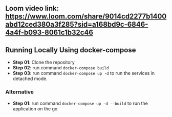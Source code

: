 ## Loom video link: https://www.loom.com/share/9014cd2277b1400abd12ced380a3f285?sid=a168bd9c-6846-4a4f-b093-8061c1b32c46

## Running Locally Using docker-compose
- **Step 01**: Clone the repository
- **Step 02**: run command `docker-compose build`
- **Step 03**: run command `docker-compose up -d` to run the services in detached mode.
### Alternative
- **Step 01**: run command `docker-compose up -d --build` to run the application on the go
